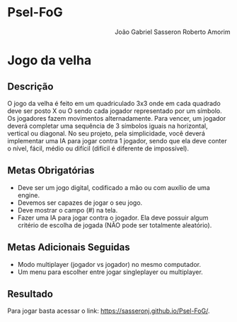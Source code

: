 # Psel-FoG

<div align="right">João Gabriel Sasseron Roberto Amorim</div>

# Jogo da velha

## Descrição
O jogo da velha é feito em um quadriculado 3x3 onde em cada quadrado deve ser
posto X ou O sendo cada jogador representado por um símbolo. Os jogadores fazem
movimentos alternadamente. Para vencer, um jogador deverá completar uma sequência de
3 símbolos iguais na horizontal, vertical ou diagonal. No seu projeto, pela simplicidade, você
deverá implementar uma IA para jogar contra 1 jogador, sendo que ela deve conter o nível,
fácil, médio ou difícil (difícil é diferente de impossível).

## Metas Obrigatórias
* Deve ser um jogo digital, codificado a mão ou com auxílio de uma engine.
* Devemos ser capazes de jogar o seu jogo.
* Deve mostrar o campo (#) na tela.
* Fazer uma IA para jogar contra o jogador. Ela deve possuir algum critério de escolha
de jogada (NÃO pode ser totalmente aleatório).

## Metas Adicionais Seguidas
* Modo multiplayer (jogador vs jogador) no mesmo computador.
* Um menu para escolher entre jogar singleplayer ou multiplayer.

## Resultado
Para jogar basta acessar o link: https://sasseronj.github.io/Psel-FoG/.
